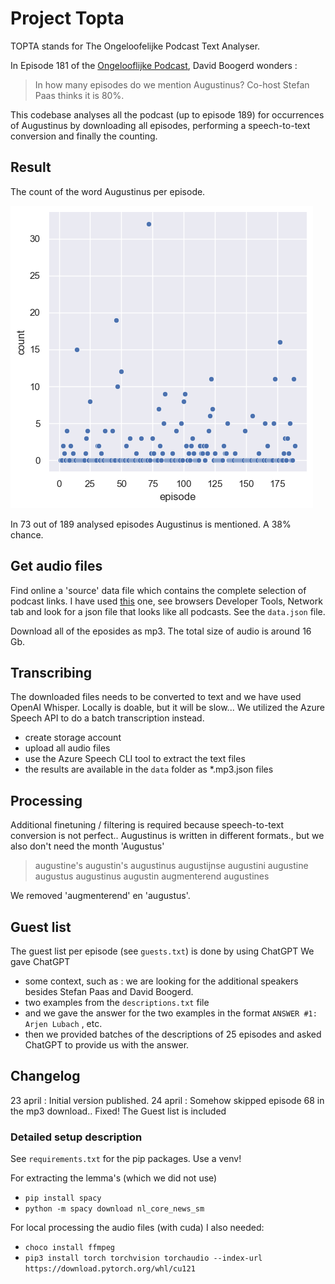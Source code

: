 # Project Topta 

TOPTA stands for The Ongeloofelijke Podcast Text Analyser. 

In Episode 181 of the [Ongelooflijke Podcast](https://www.eo.nl/podcasts/de-ongelooflijke-podcast), David Boogerd wonders : 

> In how many episodes do we mention Augustinus? Co-host Stefan Paas thinks it is 80%.

This codebase analyses all the podcast (up to episode 189) for occurrences of Augustinus by downloading all episodes, performing a speech-to-text conversion and finally the counting. 

## Result
The count of the word Augustinus per episode. 

![Number of Augustinus per episode](aug-raw.png)

In 73 out of 189 analysed episodes Augustinus is mentioned. 
A 38% chance. 


## Get audio files 
Find online a 'source' data file which contains the complete selection of podcast links. I have used [this](https://podcastluisteren.nl/pod/De-Ongelooflijke-Podcast) one, see browsers Developer Tools, Network tab and look for a json file that looks like all podcasts. See the `data.json` file. 

Download all of the eposides as mp3. The total size of audio is around 16 Gb.

## Transcribing
The downloaded files needs to be converted to text and we have used OpenAI Whisper.
Locally is doable, but it will be slow... We utilized the Azure Speech API to do a batch transcription instead.

- create storage account 
- upload all audio files
- use the Azure Speech CLI tool to extract the text files 
- the results are available in the `data` folder as *.mp3.json files 

## Processing 
Additional finetuning / filtering is required because speech-to-text conversion is not perfect..
Augustinus is written in different formats., but we also don't need the month 'Augustus' 

>augustine's augustin's augustinus augustijnse augustini augustine augustus augustinus augustin augmenterend augustines

We removed 'augmenterend' en 'augustus'.


## Guest list 
The guest list per episode (see `guests.txt`) is done by using ChatGPT 
We gave ChatGPT 
- some context, such as : we are looking for the additional speakers besides Stefan Paas and David Boogerd.
- two examples from the `descriptions.txt` file 
- and we gave the answer for the two examples in the format `ANSWER #1: Arjen Lubach` , etc. 
- then we provided batches of the descriptions of 25 episodes and asked ChatGPT to provide us with the answer.



 
## Changelog
23 april : Initial version published.
24 april : Somehow skipped episode 68 in the mp3 download.. Fixed!
           The Guest list is included



### Detailed setup description 

See `requirements.txt` for the pip packages. Use a venv! 

For extracting the lemma's (which we did not use)
- `pip install spacy`
- `python -m spacy download nl_core_news_sm`

For local processing the audio files (with cuda) I also needed: 
- `choco install ffmpeg`
- `pip3 install torch torchvision torchaudio --index-url https://download.pytorch.org/whl/cu121`



